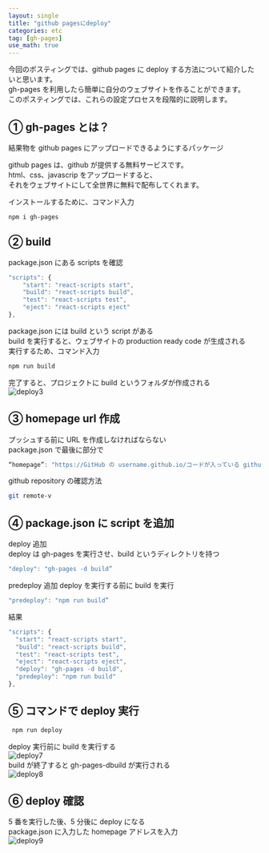 ```yaml
---
layout: single
title: "github pagesにdeploy"
categories: etc
tag: [gh-pages]
use_math: true
---
```


今回のポスティングでは、github pages に deploy する方法について紹介したいと思います。  
gh-pages を利用したら簡単に自分のウェブサイトを作ることができます。  
このポスティングでは、これらの設定プロセスを段階的に説明します。

## ① gh-pages とは？

結果物を github pages にアップロードできるようにするパッケージ

github pages は、github が提供する無料サービスです。  
html、css、javascrip をアップロードすると、  
それをウェブサイトにして全世界に無料で配布してくれます。

インストールするために、コマンド入力

```bash
npm i gh-pages
```

## ② build

package.json にある scripts を確認

```javascript
"scripts": {
    "start": "react-scripts start",
    "build": "react-scripts build",
    "test": "react-scripts test",
    "eject": "react-scripts eject"
},
```

package.json には build という script がある  
build を実行すると、ウェブサイトの production ready code が生成される  
実行するため、コマンド入力

```bash
npm run build
```

完了すると、プロジェクトに build というフォルダが作成される  
![deploy3]({{site.url}}/images/deploy/deploy3.png)

## ③ homepage url 作成

プッシュする前に URL を作成しなければならない  
package.json で最後に部分で

```javascript
“homepage”: "https://GitHub の username.github.io/コードが入っている github repository"
```

github repository の確認方法

```bash
git remote-v
```

## ④ package.json に script を追加

deploy 追加  
deploy は gh-pages を実行させ、build というディレクトリを持つ

```javascript
"deploy": "gh-pages -d build”
```

predeploy 追加
deploy を実行する前に build を実行

```javascript
"predeploy": "npm run build”
```

結果

```javascript
"scripts": {
  "start": "react-scripts start",
  "build": "react-scripts build",
  "test": "react-scripts test",
  "eject": "react-scripts eject",
  "deploy": "gh-pages -d build",
  "predeploy": "npm run build"
},
```

## ⑤ コマンドで deploy 実行

```bash
 npm run deploy
```

deploy 実行前に build を実行する  
![deploy7]({{site.url}}/images/deploy/deploy7.png)  
build が終了すると gh-pages-dbuild が実行される  
![deploy8]({{site.url}}/images/deploy/deploy8.png)

## ⑥ deploy 確認

5 番を実行した後、5 分後に deploy になる  
package.json に入力した homepage アドレスを入力  
![deploy9]({{site.url}}/images/deploy/deploy9.png)
